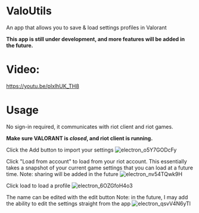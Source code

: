 # ValoUtils
An app that allows you to save &amp; load settings profiles in Valorant

**This app is still under development, and more features will be added in the future.**

# Video:
https://youtu.be/pIxlhUK_TH8

# Usage
No sign-in required, it communicates with riot client and riot games.

**Make sure VALORANT is _closed_, and riot client is running.**

Click the Add button to import your settings
![electron_o5Y7GODcFy](https://github.com/Badbird5907/ValoUtils/assets/50347938/65930f24-570a-441f-96a5-58d97982a58e)

Click "Load from account" to load from your riot account. This essentially takes a snapshot of your current game settings that you can load at a future time.
Note: sharing will be added in the future
![electron_nv54TQwk9H](https://github.com/Badbird5907/ValoUtils/assets/50347938/bb720a79-ccc6-4c9d-8c59-dbe19c589f4c)

Click load to load a profile
![electron_6OZGfoH4o3](https://github.com/Badbird5907/ValoUtils/assets/50347938/ef2d59b0-e6c7-4c16-b16f-dad8160d3cb2)

The name can be edited with the edit button
Note: in the future, I may add the ability to edit the settings straight from the app
![electron_qsvV4N6yTl](https://github.com/Badbird5907/ValoUtils/assets/50347938/fef3373a-f685-4dc1-8925-e2603044a6c7)
